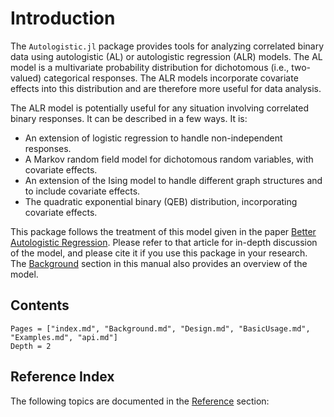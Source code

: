 # Introduction

The `Autologistic.jl` package provides tools for analyzing correlated binary data using
autologistic (AL) or autologistic regression (ALR) models.  The AL model is a multivariate
probability distribution for dichotomous (i.e., two-valued) categorical responses. The ALR models incorporate covariate effects into this distribution and are therefore more useful for data
analysis.

The ALR model is potentially useful for any situation involving correlated binary responses.
It can be described in a few ways.  It is:

* An extension of logistic regression to handle non-independent responses.
* A Markov random field model for dichotomous random variables, with covariate effects.
* An extension of the Ising model to handle different graph structures and
  to include covariate effects.
* The quadratic exponential binary (QEB) distribution, incorporating
  covariate effects.

This package follows the treatment of this model given in the paper
[Better Autologistic Regression](https://doi.org/10.3389/fams.2017.00024).  Please refer
to that article for in-depth discussion of the model, and please cite it if you use this
package in your research.  The [Background](@ref) section in this manual also provides an
overview of the model.

## Contents

```@contents
Pages = ["index.md", "Background.md", "Design.md", "BasicUsage.md", "Examples.md", "api.md"]
Depth = 2
```

## Reference Index

The following topics are documented in the [Reference](@ref) section:

```@index
```